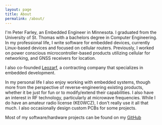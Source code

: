 ```yaml
---
layout: page
title: About
permalink: /about/
---
```


I'm Peter Farley, an Embedded Engineer in Minnesota. I graduated from the University
of St. Thomas with a bachelors degree in Computer Engineering. In my professional life, I
write software for embedded devices, currently Linux-based devices and focused on
cellular routers. Previously, I worked on power conscious microcontroller-based
products utilizing cellular for networking, and GNSS receivers for location.

I also co-founded [Leozarf](https://leozarf.com), a contracting company that
specializes in embedded development.

In my personal life I also enjoy working with embedded systems, though more from
the perspective of reverse-engineering existing products, whether it be just for
fun or to modify/extend their capabilities. I also have an interest in RF technology,
particularly at microwave frequencies. While I do have an amateur radio license
(KE0WCZ), I don't really use it all that much. I also occasionally design custom
PCBs for some projects.

Most of my software/hardware projects can be found on my [GitHub](https://github.com/farlepet)

